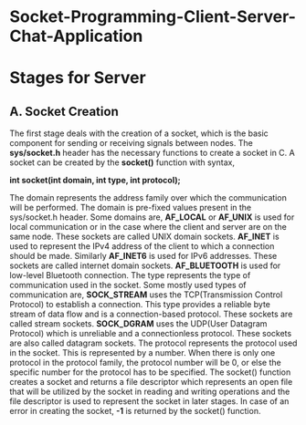 # Socket-Programming-Client-Server-Chat-Application


# Stages for Server
## A. Socket Creation
The first stage deals with the creation of a socket, which is the basic component for sending or receiving signals between nodes. The **sys/socket.h** header has the necessary functions to create a socket in C. A socket can be created by the **socket()** function with syntax,

**int socket(int domain, int type, int protocol);**

The domain represents the address family over which the communication will be performed. The domain is pre-fixed values present in the sys/socket.h header. Some domains are,
**AF_LOCAL** or **AF_UNIX** is used for local communication or in the case where the client and server are on the same node. These sockets are called UNIX domain sockets.
**AF_INET** is used to represent the IPv4 address of the client to which a connection should be made. Similarly **AF_INET6** is used for IPv6 addresses. These sockets are called internet domain sockets.
**AF_BLUETOOTH** is used for low-level Bluetooth connection.
The type represents the type of communication used in the socket. Some mostly used types of communication are,
**SOCK_STREAM** uses the TCP(Transmission Control Protocol) to establish a connection. This type provides a reliable byte stream of data flow and is a connection-based protocol. These sockets are called stream sockets.
**SOCK_DGRAM** uses the UDP(User Datagram Protocol) which is unreliable and a connectionless protocol. These sockets are also called datagram sockets.
The protocol represents the protocol used in the socket. This is represented by a number. When there is only one protocol in the protocol family, the protocol number will be 0, or else the specific number for the protocol has to be specified.
The socket() function creates a socket and returns a file descriptor which represents an open file that will be utilized by the socket in reading and writing operations and the file descriptor is used to represent the socket in later stages. In case of an error in creating the socket, **-1** is returned by the socket() function.
